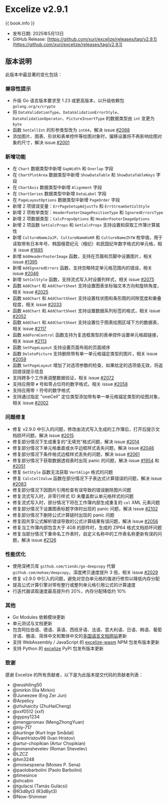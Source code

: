 # Excelize v2.9.1

{{ book.info }}

* 发布日期: 2025年5月13日
* GitHub Release: [https://github.com/xuri/excelize/releases/tag/v2.9.1](https://github.com/xuri/excelize/releases/tag/v2.9.1)

## 版本说明

此版本中最显著的变化包括：

### 兼容性提示

* 升级 Go 语言版本要求至 1.23 或更高版本，以升级依赖包 `golang.org/x/crypto`
* 将 `DataValidationType`、`DataValidationErrorStyle`、`DataValidationOperator`、`PictureInsertType` 的数据类型由 `int` 变更为 `byte`
* 函数 `SetCellInt` 的形参类型改为 `int64`，解决 issue [#2068](https://github.com/xuri/excelize/issues/2068)
* 添加图片、图表、形状和表单控件等绘图对象时，偏移设置将不再影响绘图对象的尺寸，解决 issue [#2001](https://github.com/xuri/excelize/issues/2001)

### 新增功能

* 在 `Chart` 数据类型中新增 `GapWidth` 和 `Overlap` 字段
* 在 `ChartPlotArea` 数据类型中新增 `ShowDataTable` 和 `ShowDataTableKeys` 字段
* 在 `ChartAxis` 数据类型中新增 `Alignment` 字段
* 在 `ChartSeries` 数据类型中新增 `DataLabel` 字段
* 在 `PageLayoutOptions` 数据类型中新增 `PageOrder` 字段
* 新增 2 项错误变量：`ErrPageSetupAdjustTo` 和 `ErrStreamSetColStyle`
* 新增 2 项枚举类型：`HeaderFooterImagePositionType` 和 `IgnoredErrorsType`
* 新增 2 项数据类型：`CalcPropsOptions` 和 `HeaderFooterImageOptions`
* 新增 2 项函数 `SetCalcProps` 和 `GetCalcProps` 支持设置和获取工作簿计算属性
* 新增 `CultureNameJaJP`、`CultureNameKoKR` 和 `CultureNameZhTW` 枚举值，用于读取带有日本年号、韩国檀君纪元（檀纪）和民国纪年数字格式的单元格，相关 issue [#1885](https://github.com/xuri/excelize/issues/1885)
* 新增 `AddHeaderFooterImage` 函数，支持在页眉和页脚中设置图片，相关 issue [#1395](https://github.com/xuri/excelize/issues/1395)
* 新增 `AddIgnoredErrors` 函数，支持忽略特定单元格范围内的错误，相关 issue [#2046](https://github.com/xuri/excelize/issues/2046)
* 新增 `SetColStyle` 函数，支持流式写入时设置列样式，相关 issue [#2075](https://github.com/xuri/excelize/issues/2075)
* 函数 `AddChart` 和 `AddChartSheet` 支持设置图表坐标轴文本方向和旋转角度，相关 issue [#2025](https://github.com/xuri/excelize/issues/2025)
* 函数 `AddChart` 和 `AddChartSheet` 支持设置柱状图和条形图的间隙宽度和重叠程度，相关 issue [#2033](https://github.com/xuri/excelize/issues/2033)
* 函数 `AddChart` 和 `AddChartSheet` 支持设置数据系列标签的格式，相关 issue [#2052](https://github.com/xuri/excelize/issues/2052)
* 函数 `AddChart` 和 `AddChartSheet` 支持设置位于图表绘图区域下方的数据表，相关 issue [#2117](https://github.com/xuri/excelize/issues/2117)
* 函数 `AddFormControl` 函数支持为复选框类型的表单控件设置单元格超链接，相关 issue [#2113](https://github.com/xuri/excelize/issues/2113)
* 函数 `SetPageLayout` 支持设置页面布局的页面顺序
* 函数 `DeletePicture` 支持删除带有单一单元格锚定类型的图片，相关 issue [#2059](https://github.com/xuri/excelize/issues/2059)
* 函数 `SetPageLayout` 增加了对选项参数的检查，如果给定的选项值无效，将返回错误提示信息
* 支持跨多个工作表调整数据验证，相关 issue [#2072](https://github.com/xuri/excelize/issues/2072)
* 支持应用带 `#` 号和零占位符的数字格式，相关 issue [#2058](https://github.com/xuri/excelize/issues/2058)
* 支持应用带 `?` 符号的数字格式
* 支持通过指定 "oneCell" 定位类型添加带有单一单元格锚定类型的绘图对象，相关 issue [#2002](https://github.com/xuri/excelize/issues/2002)

### 问题修复

* 修复 v2.9.0 中引入的问题，修改由流式写入生成的工作簿后，打开后提示文档损坏问题，解决 issue [#2015](https://github.com/xuri/excelize/issues/2015)
* 修复部分情况下生成重复的“无填充”格式问题，解决 issue [#2014](https://github.com/xuri/excelize/issues/2014)
* 修复部分情况下单元格垂直或水平边框样式丢失问题，解决 issue [#2048](https://github.com/xuri/excelize/issues/2048)
* 修复部分情况下条件格式边框样式丢失的问题，解决 issue [#2061](https://github.com/xuri/excelize/issues/2061)
* 修复部分情况下获取数据透视表时出现 panic 的问题，解决 issue [#1954](https://github.com/xuri/excelize/issues/1954) 和 [#2051](https://github.com/xuri/excelize/issues/2051)
* 修复 `GetStyle` 函数无法获取 `VertAlign` 格式的问题
* 修复 `CalcCellValue` 函数在部分情况下子表达式计算错误的问题，解决 issue [#2083](https://github.com/xuri/excelize/issues/2083)
* 修复部分情况下因图片引用检查有误导致的错误删除图片问题
* 修复流式写入时，非零行样式 ID 未覆盖默认单元格样式的问题
* 修复流式写入时，部分情况下将在工作簿内部生成重复的 `col` XML 元素问题
* 修复部分情况下设置图表标题字体时出现的 panic 问题，解决 issue [#2102](https://github.com/xuri/excelize/issues/2102)
* 修复部分情况下删除公式计算链时出现的 panic 问题
* 修复因共享公式解析错误导致的公式计算结果有误问题，解决 issue [#2056](https://github.com/xuri/excelize/issues/2056)
* 修复当工作簿内部包含大于 4GB 的部件时，生成的 ZIP64 格式文档损坏问题
* 修复当部分情况下重命名工作表时，自定义名称中的工作表名称更新有误的问题，解决 issue [#2126](https://github.com/xuri/excelize/issues/2126)

### 性能优化

* 使用深拷贝库 `github.com/tiendc/go-deepcopy` 代替 `github.com/mohae/deepcopy`，深度拷贝速度提升 3 倍，相关 issue [#2029](https://github.com/xuri/excelize/issues/2029)
* 修复 v2.9.0 中引入的问题，避免对空白单元格的值进行修剪以降低内存分配
* 提高公式计算引擎对带有整行或整列单元格引用公式的计算速度
* 行迭代器读取速度最高提升约 20%，内存分配降低约 10%

### 其他

* Go Modules 依赖模块更新
* 单元测试与文档更新
* 包含阿拉伯语、德语、英语、西班牙语、法语、意大利语、日语、韩语、葡萄牙语、俄语、简体中文和繁体中文的[多国语言文档网站](https://xuri.me/excelize)更新
* 支持 WebAssembly / JavaScript 的 [excelize-wasm](https://github.com/xuri/excelize-wasm) NPM 包发布版本更新
* 支持 Python 的 [excelize](https://github.com/xuri/excelize-py) PyPI 包发布版本更新

### 致谢

感谢 Excelize 的所有贡献者，以下是为此版本提交代码的贡献者列表：

* @wushiling50
* @imirkin (Ilia Mirkin)
* @Juneezee (Eng Zer Jun)
* @Arpelicy
* @zhuhaicity (ZhuHaiCheng)
* @xxf0512 (xxf)
* @gypsy1234
* @mengpromax (MengZhongYuan)
* @hly-717
* @kurtinge (Kurt Inge Smådal)
* @IvanHristov98 (Ivan Hristov)
* @artur-chopikian (Artur Chopikian)
* @romanshevelev (Roman Shevelev)
* @LZCZ
* @hm3248
* @moisespsena (Moises P. Sena)
* @paolobarbolini (Paolo Barbolini)
* @timesince
* @shcabin
* @tgulacsi (Tamás Gulácsi)
* @R3dByt3 (R3dByt3)
* @Now-Shimmer

